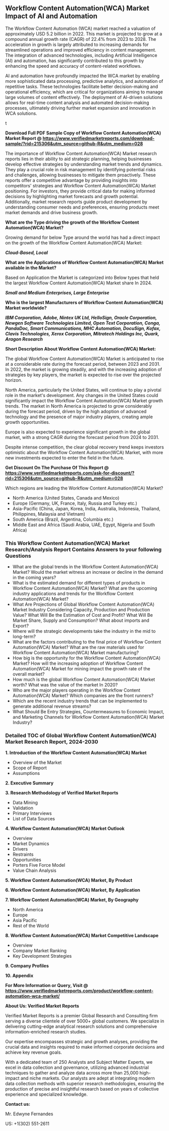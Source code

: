 <h2>Workflow Content Automation(WCA) Market Impact of AI and Automation</h2><p>The Workflow Content Automation (WCA) market reached a valuation of approximately USD 5.2 billion in 2022. This market is projected to grow at a compound annual growth rate (CAGR) of 22.4% from 2023 to 2028. The acceleration in growth is largely attributed to increasing demands for streamlined operations and improved efficiency in content management. The integration of advanced technologies, including Artificial Intelligence (AI) and automation, has significantly contributed to this growth by enhancing the speed and accuracy of content-related workflows.</p><p>AI and automation have profoundly impacted the WCA market by enabling more sophisticated data processing, predictive analytics, and automation of repetitive tasks. These technologies facilitate better decision-making and operational efficiency, which are critical for organizations aiming to manage large volumes of content effectively. The deployment of AI-driven solutions allows for real-time content analysis and automated decision-making processes, ultimately driving further market expansion and innovation in WCA solutions.</p>t</p><p id="" class=""><strong>Download Full PDF Sample Copy of Workflow Content Automation(WCA) Market Report @ <a href="https://www.verifiedmarketreports.com/download-sample/?rid=215306&utm_source=github-R&utm_medium=028" target="_blank">https://www.verifiedmarketreports.com/download-sample/?rid=215306&utm_source=github-R&utm_medium=028</a></strong></p><p>The importance of&nbsp;Workflow Content Automation(WCA) Market research reports lies in their ability to aid strategic planning, helping businesses develop effective strategies by understanding market trends and dynamics. They play a crucial role in risk management by identifying potential risks and challenges, allowing businesses to mitigate them proactively. These reports offer a competitive advantage by providing insights into competitors' strategies and Workflow Content Automation(WCA) Market positioning. For investors, they provide critical data for making informed decisions by highlighting market forecasts and growth potential. Additionally, market research reports guide product development by understanding consumer needs and preferences, ensuring products meet market demands and drive business growth.</p><p><strong>What are the&nbsp;Type driving the growth of the Workflow Content Automation(WCA) Market?</strong></p><p id="" class="">Growing demand for below Type around the world has had a direct impact on the growth of the Workflow Content Automation(WCA) Market:</p><em><strong>Cloud-Based, Local</strong></em></p><strong>What are the&nbsp;Applications&nbsp;of Workflow Content Automation(WCA) Market available in the Market?</strong></p><p id="" class="">Based on Application the Market is categorized into Below types that held the largest Workflow Content Automation(WCA) Market share In 2024.</p><em><strong>Small and Medium Enterprises, Large Enterprise</strong></em></p><strong>Who is the largest Manufacturers of Workflow Content Automation(WCA) Market worldwide?</strong></p><p><em><strong>IBM Corporation, Adobe, Nintex UK Ltd, HelloSign, Oracle Corporation, Newgen Software Technologies Limited, Open Text Corporation, Conga, PandaDoc, Smart Communications, MHC Automation, DocuSign, Kofax, Clavis Technologies, Xerox Corporation, Mitratech Holdings Inc, Quark, Aragon Research</strong></em></p><p id="" class=""><strong>Short Description About Workflow Content Automation(WCA) Market:</strong></p><p>The global Workflow Content Automation(WCA) Market is anticipated to rise at a considerable rate during the forecast period, between 2023 and 2031. In 2022, the market is growing steadily, and with the increasing adoption of strategies by key players, the market is expected to rise over the projected horizon.</p><p>North America, particularly the United States, will continue to play a pivotal role in the market's development. Any changes in the United States could significantly impact the Workflow Content Automation(WCA) Market growth trends. The market in North America is projected to grow considerably during the forecast period, driven by the high adoption of advanced technology and the presence of major industry players, creating ample growth opportunities.</p><p>Europe is also expected to experience significant growth in the global market, with a strong CAGR during the forecast period from 2024 to 2031.</p><p>Despite intense competition, the clear global recovery trend keeps investors optimistic about the Workflow Content Automation(WCA) Market, with more new investments expected to enter the field in the future.</p><p id="" class=""><strong>Get Discount On The Purchase Of This Report @ <a href="https://www.verifiedmarketreports.com/ask-for-discount/?rid=215306&utm_source=github-R&utm_medium=028" target="_blank">https://www.verifiedmarketreports.com/ask-for-discount/?rid=215306&utm_source=github-R&utm_medium=028</a></strong></p>Which regions are leading the Workflow Content Automation(WCA) Market?</p><ul><li>North America (United States, Canada and Mexico)</li><li>Europe (Germany, UK, France, Italy, Russia and Turkey etc.)</li><li>Asia-Pacific (China, Japan, Korea, India, Australia, Indonesia, Thailand, Philippines, Malaysia and Vietnam)</li><li>South America (Brazil, Argentina, Columbia etc.)</li><li>Middle East and Africa (Saudi Arabia, UAE, Egypt, Nigeria and South Africa)</li></ul><h3 id="" class="">This Workflow Content Automation(WCA) Market Research/Analysis Report Contains Answers to your following Questions</h3><ul><li>What are the global trends in the Workflow Content Automation(WCA) Market? Would the market witness an increase or decline in the demand in the coming years?</li><li>What is the estimated demand for different types of products in Workflow Content Automation(WCA) Market? What are the upcoming industry applications and trends for the Workflow Content Automation(WCA) Market?</li><li>What Are Projections of Global Workflow Content Automation(WCA) Market Industry Considering Capacity, Production and Production Value? What Will Be the Estimation of Cost and Profit? What Will Be Market Share, Supply and Consumption? What about imports and Export?</li><li>Where will the strategic developments take the industry in the mid to long-term?</li><li>What are the factors contributing to the final price of Workflow Content Automation(WCA) Market? What are the raw materials used for Workflow Content Automation(WCA) Market manufacturing?</li><li>How big is the opportunity for the Workflow Content Automation(WCA) Market? How will the increasing adoption of Workflow Content Automation(WCA) Market for mining impact the growth rate of the overall market?</li><li>How much is the global Workflow Content Automation(WCA) Market worth? What was the value of the market In 2020?</li><li>Who are the major players operating in the Workflow Content Automation(WCA) Market? Which companies are the front runners?</li><li>Which are the recent industry trends that can be implemented to generate additional revenue streams?</li><li>What Should Be Entry Strategies, Countermeasures to Economic Impact, and Marketing Channels for Workflow Content Automation(WCA) Market Industry?</li></ul><h3 id="" class="">Detailed TOC of Global Workflow Content Automation(WCA) Market Research Report, 2024-2030</h3><p id="" class=""><strong>1. Introduction of the Workflow Content Automation(WCA) Market</strong></p><ul><li>Overview of the Market</li><li>Scope of Report</li><li>Assumptions</li></ul><p id="" class=""><strong>2. Executive Summary</strong></p><p id="" class=""><strong>3. Research Methodology of Verified Market Reports</strong></p><ul><li>Data Mining</li><li>Validation</li><li>Primary Interviews</li><li>List of Data Sources</li></ul><p id="" class=""><strong>4. Workflow Content Automation(WCA) Market Outlook</strong></p><ul><li>Overview</li><li>Market Dynamics</li><li>Drivers</li><li>Restraints</li><li>Opportunities</li><li>Porters Five Force Model</li><li>Value Chain Analysis</li></ul><p id="" class=""><strong>5. Workflow Content Automation(WCA) Market, By Product</strong></p><p id="" class=""><strong>6. Workflow Content Automation(WCA) Market, By Application</strong></p><p id="" class=""><strong>7. Workflow Content Automation(WCA) Market, By Geography</strong></p><ul><li>North America</li><li>Europe</li><li>Asia Pacific</li><li>Rest of the World</li></ul><p id="" class=""><strong>8. Workflow Content Automation(WCA) Market Competitive Landscape</strong></p><ul><li>Overview</li><li>Company Market Ranking</li><li>Key Development Strategies</li></ul><p id="" class=""><strong>9. Company Profiles</strong></p><p id="" class=""><strong>10. Appendix</strong></p><p id="" class=""><strong>For More Information or Query, Visit @ <a href="https://www.verifiedmarketreports.com/product/workflow-content-automation-wca-market/" target="_blank">https://www.verifiedmarketreports.com/product/workflow-content-automation-wca-market/</a></strong></p><p id="" class=""><strong>About Us: Verified Market Reports</strong></p><p id="" class="">Verified Market Reports is a premier Global Research and Consulting firm serving a diverse clientele of over 5000+ global customers. We specialize in delivering cutting-edge analytical research solutions and comprehensive information-enriched research studies.</p><p id="" class="">Our expertise encompasses strategic and growth analyses, providing the crucial data and insights required to make informed corporate decisions and achieve key revenue goals.</p><p id="" class="">With a dedicated team of 250 Analysts and Subject Matter Experts, we excel in data collection and governance, utilizing advanced industrial techniques to gather and analyze data across more than 25,000 high-impact and niche markets. Our analysts are adept at integrating modern data collection methods with superior research methodologies, ensuring the production of precise and insightful research based on years of collective experience and specialized knowledge.</p><p id="" class=""><strong>Contact us:</strong></p><p id="" class="">Mr. Edwyne Fernandes</p><p id="" class="">US: +1(302) 551-2611</p>